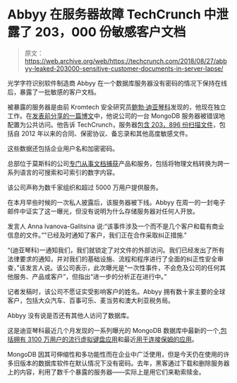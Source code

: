 # Abbyy 在服务器故障 TechCrunch 中泄露了 203，000 份敏感客户文档

> 原文：<https://web.archive.org/web/https://techcrunch.com/2018/08/27/abbyy-leaked-203000-sensitive-customer-documents-in-server-lapse/>

光学字符识别软件制造商 Abbyy 在一个数据库服务器没有密码的情况下保持在线后，暴露了一批敏感的客户文档。

被暴露的服务器是由前 Kromtech 安全研究员[鲍勃·迪亚琴科](https://web.archive.org/web/20221208195434/https://twitter.com/MayhemDayOne)发现的，他现在独立工作。在[发表前分享的一篇博文](https://web.archive.org/web/20221208195434/https://www.linkedin.com/pulse/abbyy-exposed-its-document-storage-database-more-than-bob-diachenko)中，他说公司的一台 MongoDB 服务器被错误地配置为公共访问。他告诉 TechCrunch，服务器[包含 203，896 份扫描文件](https://web.archive.org/web/20221208195434/https://www.linkedin.com/pulse/abbyy-exposed-its-document-storage-database-more-than-bob-diachenko)，包括自 2012 年以来的合同、保密协议、备忘录和其他高度敏感文件。

这些数据还包括企业用户名和加密密码。

总部位于莫斯科的公司[专门从事文档捕获](https://web.archive.org/web/20221208195434/https://techcrunch.com/2017/06/22/abbyys-new-version-of-textgrabber-is-a-super-useful-ocr-and-translation-app/)产品和服务，包括将物理文档转换为跨一系列语言的可搜索和可索引的数字内容。

该公司声称为数千家组织和超过 5000 万用户提供服务。

在本月早些时候的一次私人披露后，该服务器被下线。Abbyy 在周一的一封电子邮件中证实了这一曝光，但没有说明为什么存储服务器对任何人开放。

发言人 Anna Ivanova-Galitsina 说:“该事件涉及一个而不是几个客户和载有商业信息的文件。”"已经及时通知了客户，我们正在合作采取纠正措施."

“(迪亚琴科)一通知我们，我们就锁定了对文件的外部访问。我们已经发出了所有法律要求的通知，并对我们的基础设施、流程和程序进行了全面的纠正性安全审查，”该发言人说。该公司表示，此次曝光是“一次性事件，不会危及公司的任何其他服务、产品或客户”，但指出“进一步的分析正在进行中。”

记者发稿时，该公司不愿证实受影响客户的姓名。Abbyy 拥有数十家主要的全球客户，包括大众汽车、百事可乐、麦当劳和澳大利亚税务局。

Abbyy 没有说是否还有其他人访问了数据库。

这是迪亚琴科最近几个月发现的一系列曝光的 MongoDB 数据库中最新的一个[,包括拥有 3100 万用户的](https://web.archive.org/web/20221208195434/https://www.bleepingcomputer.com/news/security/mongodb-server-exposes-babysitting-apps-database/)[流行虚拟键盘应用](https://web.archive.org/web/20221208195434/https://www.zdnet.com/article/popular-virtual-keyboard-leaks-31-million-user-data/)和最近[用于连接保姆的应用](https://web.archive.org/web/20221208195434/https://www.bleepingcomputer.com/news/security/mongodb-server-exposes-babysitting-apps-database/)。

MongoDB 因其可伸缩性和多功能性而在企业中广泛使用，但是今天仍在使用的许多旧版本的数据库软件在默认情况下没有密码。去年，黑客通过下载和删除服务器上的内容，利用了数千个暴露的服务器——实际上是用它们来勒索赎金。